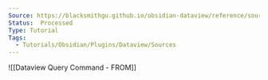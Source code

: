 ```yaml
---
Source: https://blacksmithgu.github.io/obsidian-dataview/reference/sources/
Status:  Processed
Type: Tutorial
Tags:
  - Tutorials/Obsidian/Plugins/Dataview/Sources
---
```


![[Dataview Query Command - FROM]]